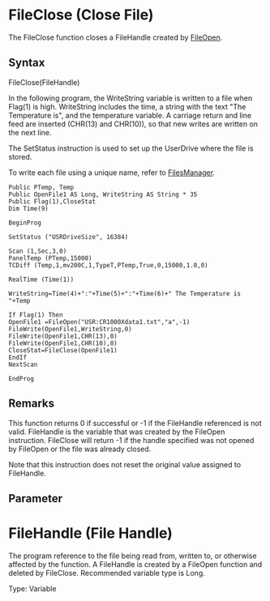 # FileClose (Close File)

The FileClose function closes a FileHandle created by [FileOpen](fileopen.md).

## Syntax

FileClose(FileHandle)

In the following program, the WriteString variable is written to a file when Flag(1) is high. WriteString includes the time, a string with the text "The Temperature is", and the temperature variable. A carriage return and line feed are inserted (CHR(13) and CHR(10)), so that new writes are written on the next line.

The SetStatus instruction is used to set up the UserDrive where the file is stored.

To write each file using a unique name, refer to [FilesManager](filesmanager2.md).

```
Public PTemp, Temp
Public OpenFile1 AS Long, WriteString AS String * 35
Public Flag(1),CloseStat
Dim Time(9)

BeginProg

SetStatus ("USRDriveSize", 16384)

Scan (1,Sec,3,0)
PanelTemp (PTemp,15000)
TCDiff (Temp,1,mv200C,1,TypeT,PTemp,True,0,15000,1.0,0)

RealTime (Time(1))

WriteString=Time(4)+":"+Time(5)+":"+Time(6)+" The Temperature is "+Temp

If Flag(1) Then
OpenFile1 =FileOpen("USR:CR1000Xdata1.txt","a",-1)
FileWrite(OpenFile1,WriteString,0)
FileWrite(OpenFile1,CHR(13),0)
FileWrite(OpenFile1,CHR(10),0)
CloseStat=FileClose(OpenFile1)
EndIf
NextScan

EndProg
```

## Remarks

This function returns 0 if successful or -1 if the FileHandle referenced is not valid. FileHandle is the variable that was created by the FileOpen instruction. FileClose will return -1 if the handle specified was not opened by FileOpen or the file was already closed.

Note that this instruction does not reset the original value assigned to FileHandle.

## Parameter

# FileHandle (File Handle)

The program reference to the file being read from, written to, or otherwise affected by the function. A FileHandle is created by a FileOpen function and deleted by FileClose. Recommended variable type is Long.

Type: Variable
